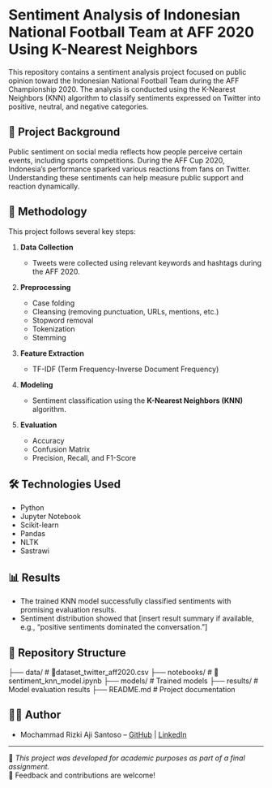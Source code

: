 # Sentiment Analysis of Indonesian National Football Team at AFF 2020 Using K-Nearest Neighbors

This repository contains a sentiment analysis project focused on public opinion toward the Indonesian National Football Team during the AFF Championship 2020. The analysis is conducted using the K-Nearest Neighbors (KNN) algorithm to classify sentiments expressed on Twitter into positive, neutral, and negative categories.

## 📌 Project Background

Public sentiment on social media reflects how people perceive certain events, including sports competitions. During the AFF Cup 2020, Indonesia’s performance sparked various reactions from fans on Twitter. Understanding these sentiments can help measure public support and reaction dynamically.

## 🧪 Methodology

This project follows several key steps:

1. **Data Collection**  
   - Tweets were collected using relevant keywords and hashtags during the AFF 2020.

2. **Preprocessing**  
   - Case folding  
   - Cleansing (removing punctuation, URLs, mentions, etc.)  
   - Stopword removal  
   - Tokenization  
   - Stemming  

3. **Feature Extraction**  
   - TF-IDF (Term Frequency-Inverse Document Frequency)

4. **Modeling**  
   - Sentiment classification using the **K-Nearest Neighbors (KNN)** algorithm.

5. **Evaluation**  
   - Accuracy  
   - Confusion Matrix  
   - Precision, Recall, and F1-Score

## 🛠️ Technologies Used

- Python  
- Jupyter Notebook  
- Scikit-learn  
- Pandas  
- NLTK  
- Sastrawi

## 📊 Results

- The trained KNN model successfully classified sentiments with promising evaluation results.
- Sentiment distribution showed that [insert result summary if available, e.g., “positive sentiments dominated the conversation.”]

## 📁 Repository Structure

├── data/                # 📄dataset_twitter_aff2020.csv
├── notebooks/           # 📄sentiment_knn_model.ipynb
├── models/              # Trained models
├── results/             # Model evaluation results
├── README.md            # Project documentation


## 👨‍💻 Author

- Mochammad Rizki Aji Santoso – [GitHub](https://github.com/rizkyjisantt-dev) | [LinkedIn](https://linkedin.com/in/moch-rizki)

---

📌 *This project was developed for academic purposes as part of a final assignment.*  
📣 Feedback and contributions are welcome!

